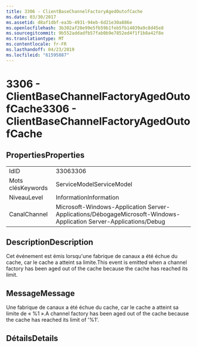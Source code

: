 ```yaml
---
title: 3306 - ClientBaseChannelFactoryAgedOutofCache
ms.date: 03/30/2017
ms.assetid: d8af1dbf-ea3b-4931-94eb-6d21e30a886e
ms.openlocfilehash: 3b302af20e99e5fb59b1feb5fb14039a9c8d45e8
ms.sourcegitcommit: 9b552addadfb57fab0b9e7852ed4f1f1b8a42f8e
ms.translationtype: MT
ms.contentlocale: fr-FR
ms.lasthandoff: 04/23/2019
ms.locfileid: "61595887"
---
```

# <a name="3306---clientbasechannelfactoryagedoutofcache"></a><span data-ttu-id="16674-102">3306 - ClientBaseChannelFactoryAgedOutofCache</span><span class="sxs-lookup"><span data-stu-id="16674-102">3306 - ClientBaseChannelFactoryAgedOutofCache</span></span>
## <a name="properties"></a><span data-ttu-id="16674-103">Properties</span><span class="sxs-lookup"><span data-stu-id="16674-103">Properties</span></span>  
  
|||  
|-|-|  
|<span data-ttu-id="16674-104">Id</span><span class="sxs-lookup"><span data-stu-id="16674-104">ID</span></span>|<span data-ttu-id="16674-105">3306</span><span class="sxs-lookup"><span data-stu-id="16674-105">3306</span></span>|  
|<span data-ttu-id="16674-106">Mots clés</span><span class="sxs-lookup"><span data-stu-id="16674-106">Keywords</span></span>|<span data-ttu-id="16674-107">ServiceModel</span><span class="sxs-lookup"><span data-stu-id="16674-107">ServiceModel</span></span>|  
|<span data-ttu-id="16674-108">Niveau</span><span class="sxs-lookup"><span data-stu-id="16674-108">Level</span></span>|<span data-ttu-id="16674-109">Information</span><span class="sxs-lookup"><span data-stu-id="16674-109">Information</span></span>|  
|<span data-ttu-id="16674-110">Canal</span><span class="sxs-lookup"><span data-stu-id="16674-110">Channel</span></span>|<span data-ttu-id="16674-111">Microsoft-Windows-Application Server-Applications/Débogage</span><span class="sxs-lookup"><span data-stu-id="16674-111">Microsoft-Windows-Application Server-Applications/Debug</span></span>|  
  
## <a name="description"></a><span data-ttu-id="16674-112">Description</span><span class="sxs-lookup"><span data-stu-id="16674-112">Description</span></span>  
 <span data-ttu-id="16674-113">Cet événement est émis lorsqu'une fabrique de canaux a été échue du cache, car le cache a atteint sa limite.</span><span class="sxs-lookup"><span data-stu-id="16674-113">This event is emitted when a channel factory has been aged out of the cache because the cache has reached its limit.</span></span>  
  
## <a name="message"></a><span data-ttu-id="16674-114">Message</span><span class="sxs-lookup"><span data-stu-id="16674-114">Message</span></span>  
 <span data-ttu-id="16674-115">Une fabrique de canaux a été échue du cache, car le cache a atteint sa limite de « %1 ».</span><span class="sxs-lookup"><span data-stu-id="16674-115">A channel factory has been aged out of the cache because the cache has reached its limit of '%1'.</span></span>  
  
## <a name="details"></a><span data-ttu-id="16674-116">Détails</span><span class="sxs-lookup"><span data-stu-id="16674-116">Details</span></span>
